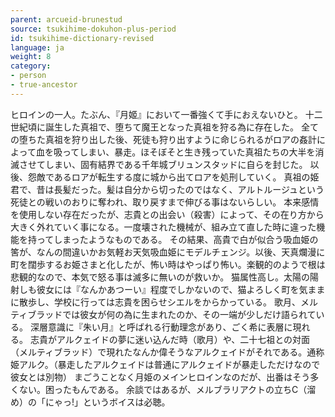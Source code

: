 ```yaml
---
parent: arcueid-brunestud
source: tsukihime-dokuhon-plus-period
id: tsukihime-dictionary-revised
language: ja
weight: 8
category:
- person
- true-ancestor
---
```


ヒロインの一人。たぶん、『月姬』において一番強くて手におえないひと。
十二世紀頃に誕生した真祖で、堕ちて魔王となった真祖を狩る為に存在した。
全ての堕ちた真祖を狩り出した後、死徒も狩り出すように命じられるがロアの姦計によって血を吸ってしまい、暴走。ほそぼそと生き残っていた真祖たちの大半を消滅させてしまい、固有結界である千年城ブリュンスタッドに自らを封じた。
以後、怨敵であるロアが転生する度に城から出てロアを処刑していく。
真祖の姫君で、昔は長髪だった。髪は自分から切ったのではなく、アルトルージュという死徒との戦いのおりに奪われ、取り戻すまで伸びる事はないらしい。
本来感情を使用しない存在だったが、志貴との出会い（殺害）によって、その在り方から大きく外れていく事になる。一度壊された機械が、組み立て直した時に違った機能を持ってしまったようなものである。
その結果、高貴で白が似合う吸血姫の筈が、なんの間違いかお気軽お天気吸血姫にモデルチェンジ。以後、天真爛漫に町を闊歩するお姫さまと化したが、怖い時はやっぱり怖い。楽観的のようで根は悲観的なので、本気で怒る事は滅多に無いのが救いか。
猫属性高し。太陽の陽射しも彼女には『なんかあつーい』程度でしかないので、猫よろしく町を気ままに散歩し、学校に行っては志貴を困らせシエルをからかっている。
歌月、メルティブラッドでは彼女が何の為に生まれたのか、その一端が少しだけ語られている。
深層意識に『朱い月』と呼ばれる行動理念があり、ごく希に表層に現れる。
志貴がアルクェイドの夢に迷い込んだ時（歌月）や、二十七祖との対面（メルティブラッド）で現れたなんか偉そうなアルクェイドがそれである。通称姫アルク。（暴走したアルクェイドは普通にアルクェイドが暴走しただけなので彼女とは別物）
まごうことなく月姫のメインヒロインなのだが、出番はそう多くない。困ったもんである。
余談ではあるが、メルブラリアクトの立ちC（溜め）の「にゃっ!」というボイスは必聴。
